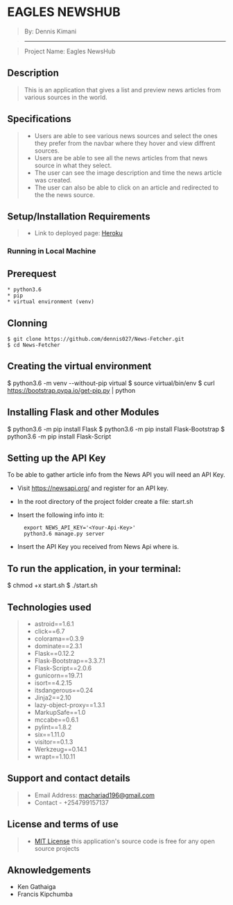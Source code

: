 # EAGLES NEWSHUB

> By: Dennis Kimani

> --------------------------------------------------------------------------------

> Project Name: Eagles NewsHub



## Description

> This is an application that gives a list and preview news articles from various sources in the world.

## Specifications

> - Users are able to see various news sources and select the ones they prefer from the navbar where they hover and view diffrent sources.
> - Users are be able to see all the news articles from that news source in what they select.
> - The user can see the image description and time the news article was created.
> - The user can also be able to click on an article and redirected to the the news source.


## Setup/Installation Requirements

> - Link to deployed page: [Heroku](https://deman-magazine.herokuapp.com/)

### Running in Local Machine

 ## Prerequest
    * python3.6
    * pip 
    * virtual environment (venv)
 ## Clonning
    $ git clone https://github.com/dennis027/News-Fetcher.git
    $ cd News-Fetcher

 ## Creating the virtual environment

  $ python3.6 -m venv --without-pip virtual
  $ source virtual/bin/env
  $ curl https://bootstrap.pypa.io/get-pip.py | python
 ## Installing Flask and other Modules

  $ python3.6 -m pip install Flask
  $ python3.6 -m pip install Flask-Bootstrap
  $ python3.6 -m pip install Flask-Script
 ## Setting up the API Key

  To be able to gather article info from the News API you will need an API Key.

  * Visit https://newsapi.org/ and register for an API key.
  * In the root directory of the project folder create a file: start.sh
  * Insert the following info into it:

          export NEWS_API_KEY='<Your-Api-Key>'
          python3.6 manage.py server

  * Insert the API Key you received from News Api where <Your-Api-Key> is.
 ## To run the application, in your terminal:

  $ chmod +x start.sh
  $ ./start.sh




## Technologies used

> - astroid==1.6.1
> - click==6.7
> - colorama==0.3.9
> - dominate==2.3.1
> - Flask==0.12.2
> - Flask-Bootstrap==3.3.7.1
> - Flask-Script==2.0.6
> - gunicorn==19.7.1
> - isort==4.2.15
> - itsdangerous==0.24
> - Jinja2==2.10
> - lazy-object-proxy==1.3.1
> - MarkupSafe==1.0
> - mccabe==0.6.1
> - pylint==1.8.2
> - six==1.11.0
> - visitor==0.1.3
> - Werkzeug==0.14.1
> - wrapt==1.10.11


## Support and contact details

> - Email Address: machariad196@gmail.com
> - Contact - +254799157137

## License and terms of use

> - [MIT License](license) this application's source code is free for any open source projects

## Aknowledgements
* Ken Gathaiga
* Francis Kipchumba
